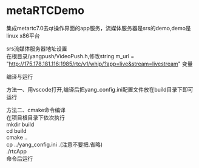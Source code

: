 # metaRTCDemo
集成metartc7.0去qt操作界面的app服务，流媒体服务器是srs的demo,demo是linux x86平台  

srs流媒体服务器地址设置  
在根目录/yangpush/VideoPush.h,修改string m_url = "http://175.178.181.116:1985/rtc/v1/whip/?app=live&stream=livestream" 变量  

编译与运行  

方法一、用vscode打开,编译后把yang_config.ini配置文件放在build目录下即可运行  

方法二、cmake命令编译  
在项目根目录下依次执行  
mkdir build  
cd build  
cmake ..  
cp ../yang_config.ini .(注意不要把.省略)  
./rtcApp  
命令后运行
